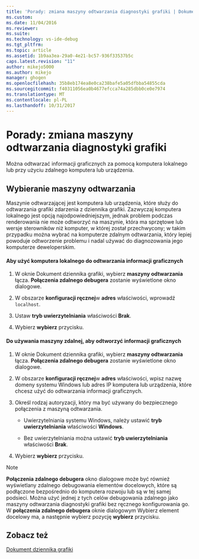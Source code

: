 ```yaml
---
title: 'Porady: zmiana maszyny odtwarzania diagnostyki grafiki | Dokumentacja firmy Microsoft'
ms.custom: 
ms.date: 11/04/2016
ms.reviewer: 
ms.suite: 
ms.technology: vs-ide-debug
ms.tgt_pltfrm: 
ms.topic: article
ms.assetid: 1b9aa3ea-29a0-4e21-bc57-936f33537b5c
caps.latest.revision: "11"
author: mikejo5000
ms.author: mikejo
manager: ghogen
ms.openlocfilehash: 35b8eb174ea8e0ca238bafe5a05dfbba54855cda
ms.sourcegitcommit: f40311056ea0b4677efcca74a285dbb0ce0e7974
ms.translationtype: MT
ms.contentlocale: pl-PL
ms.lasthandoff: 10/31/2017
---
```

# <a name="how-to-change-the-graphics-diagnostics-playback-machine"></a>Porady: zmiana maszyny odtwarzania diagnostyki grafiki
Można odtwarzać informacji graficznych za pomocą komputera lokalnego lub przy użyciu zdalnego komputera lub urządzenia.  
  
## <a name="choosing-a-playback-machine"></a>Wybieranie maszyny odtwarzania  
 Maszynie odtwarzającej jest komputera lub urządzenia, które służy do odtwarzania grafiki zdarzenia z dziennika grafiki. Zazwyczaj komputera lokalnego jest opcją najodpowiedniejszym, jednak problem podczas renderowania nie może odtworzyć na maszynie, która ma sprzętowe lub wersje sterowników niż komputer, w której został przechwycony; w takim przypadku można wybrać na komputerze zdalnym odtwarzania, który lepiej powoduje odtworzenie problemu i nadal używać do diagnozowania jego komputerze deweloperskim.  
  
#### <a name="to-use-the-local-machine-to-play-back-graphics-information"></a>Aby użyć komputera lokalnego do odtwarzania informacji graficznych  
  
1.  W oknie Dokument dziennika grafiki, wybierz **maszyny odtwarzania** łącza. **Połączenia zdalnego debugera** zostanie wyświetlone okno dialogowe.  
  
2.  W obszarze **konfiguracji ręcznej**w **adres** właściwości, wprowadź `localhost`.  
  
3.  Ustaw **tryb uwierzytelniania** właściwości **Brak**.  
  
4.  Wybierz **wybierz** przycisku.  
  
#### <a name="to-use-a-remote-machine-to-play-back-graphics-information"></a>Do używania maszyny zdalnej, aby odtworzyć informacji graficznych  
  
1.  W oknie Dokument dziennika grafiki, wybierz **maszyny odtwarzania** łącza. **Połączenia zdalnego debugera** zostanie wyświetlone okno dialogowe.  
  
2.  W obszarze **konfiguracji ręcznej**w **adres** właściwości, wpisz nazwę domeny systemu Windows lub adres IP komputera lub urządzenia, które chcesz użyć do odtwarzania informacji graficznych.  
  
3.  Określ rodzaj autoryzacji, który ma być używany do bezpiecznego połączenia z maszyną odtwarzania.  
  
    -   Uwierzytelniania systemu Windows, należy ustawić **tryb uwierzytelniania** właściwości **Windows**.  
  
    -   Bez uwierzytelniania można ustawić **tryb uwierzytelniania** właściwości **Brak**.  
  
4.  Wybierz **wybierz** przycisku.  
  
> [!NOTE]
>  **Połączenia zdalnego debugera** okno dialogowe może być również wyświetlany zdalnego debugowania elementów docelowych, które są podłączone bezpośrednio do komputera rozwoju lub są w tej samej podsieci. Można użyć jednej z tych celów debugowania zdalnego jako maszyny odtwarzania diagnostyki grafiki bez ręcznego konfigurowania go. W **połączenia zdalnego debugera** oknie dialogowym Wybierz element docelowy ma, a następnie wybierz pozycję **wybierz** przycisku.  
  
## <a name="see-also"></a>Zobacz też  
 [Dokument dziennika grafiki](graphics-log-document.md)